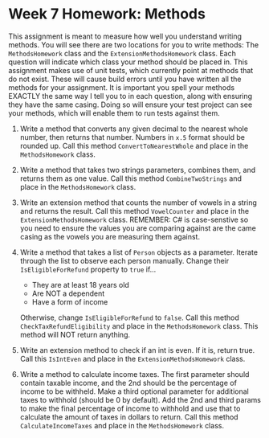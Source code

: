 # Week 7 Homework: Methods
This assignment is meant to measure how well you understand writing methods.  You will see there are two locations for you to write methods: The `MethodsHomework` class and the `ExtensionMethodsHomework` class.  Each question will indicate which class your method should be placed in.  This assignment makes use of unit tests, which currently point at methods that do not exist.  These will cause build errors until you have written all the methods for your assignment.  It is important you spell your methods EXACTLY the same way I tell you to in each question, along with ensuring they have the same casing.  Doing so will ensure your test project can see your methods, which will enable them to run tests against them.  

1. Write a method that converts any given decimal to the nearest whole number, then returns that number. Numbers in `x.5` format should be rounded up.  Call this method `ConvertToNearestWhole` and place in the `MethodsHomework` class.

2. Write a method that takes two strings parameters, combines them, and returns them as one value.  Call this method `CombineTwoStrings` and place in the `MethodsHomework` class.

3. Write an extension method that counts the number of vowels in a string and returns the result.  Call this method `VowelCounter` and place in the `ExtensionMethodsHomework` class.  REMEMBER: C# is case-senstive so you need to ensure the values you are comparing against are the came casing as the vowels you are measuring them against.

4. Write a method that takes a list of `Person` objects as a parameter.  Iterate through the list to observe each person manually.  Change their `IsEligibleForRefund` property to `true` if...
     - They are at least 18 years old
     - Are NOT a dependent
     - Have a form of income

    Otherwise, change `IsEligibleForRefund` to `false`.  Call this method `CheckTaxRefundEligibility` and place in the `MethodsHomework` class.  This method will NOT return anything.

5. Write an extension method to check if an int is even. If it is, return true.  Call this `IsIntEven` and place in the `ExtensionMethodsHomework` class.

6. Write a method to calculate income taxes.  The first parameter should contain taxable income, and the 2nd should be the percentage of income to be withheld.  Make a third optional parameter for additional taxes to withhold (should be 0 by default). Add the 2nd and third params to make the final percentage of income to withhold and use that to calculate the amount of taxes in dollars to return.  Call this method `CalculateIncomeTaxes` and place in the `MethodsHomework` class.